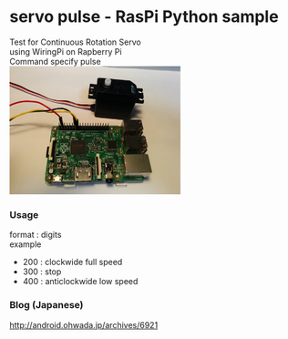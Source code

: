 # servo pulse - RasPi Python sample

Test for Continuous Rotation Servo <br/>
using WiringPi on Rapberry Pi <br/>
Command specify pulse <br>
<img src="https://github.com/FabLabKannai/RaspiStudy/blob/master/4_python/docs/raspi_servo.jpg" width="300" /> <br/>

### Usage
format : digits <br>
example <br>
- 200 : clockwide full speed <br>
- 300 : stop <br>
- 400 : anticlockwide low speed <br>

### Blog (Japanese)
http://android.ohwada.jp/archives/6921
